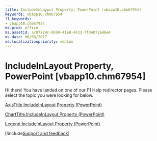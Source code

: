 ```yaml
---
title: IncludeInLayout Property, PowerPoint [vbapp10.chm67954]
keywords: vbapp10.chm67954
f1_keywords:
- vbapp10.chm67954
ms.prod: office
ms.assetid: a787724c-0699-41e8-8433-7f0e072a46e4
ms.date: 06/08/2017
ms.localizationpriority: medium
---
```



# IncludeInLayout Property, PowerPoint [vbapp10.chm67954]

Hi there! You have landed on one of our F1 Help redirector pages. Please select the topic you were looking for below.

[AxisTitle.IncludeInLayout Property (PowerPoint)](https://msdn.microsoft.com/library/09aa3c00-1484-c74c-5a96-2e928155e19d%28Office.15%29.aspx)

[ChartTitle.IncludeInLayout Property (PowerPoint)](https://msdn.microsoft.com/library/d4942d3e-1c58-c3b5-c291-64bf64300f9e%28Office.15%29.aspx)

[Legend.IncludeInLayout Property (PowerPoint)](https://msdn.microsoft.com/library/2e14a6e0-923b-d383-2e40-dfa17f95df92%28Office.15%29.aspx)

[!include[Support and feedback](~/includes/feedback-boilerplate.md)]